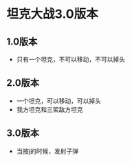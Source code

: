 # 坦克大战3.0版本

## 1.0版本
- 只有一个坦克，不可以移动，不可以掉头

## 2.0版本
- 一个坦克，可以移动，可以掉头
- 我方坦克和三架敌方坦克
## 3.0版本
- 当按j的时候，发射子弹